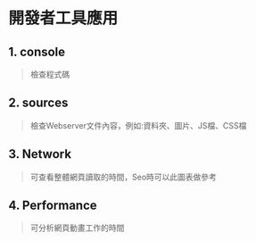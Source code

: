 # 開發者工具應用
## **1. console**
> 檢查程式碼
## **2. sources**
> 檢查Webserver文件內容，例如:資料夾、圖片、JS檔、CSS檔
## **3. Network**
> 可查看整體網頁讀取的時間，Seo時可以此圖表做參考
## **4. Performance**
> 可分析網頁動畫工作的時間